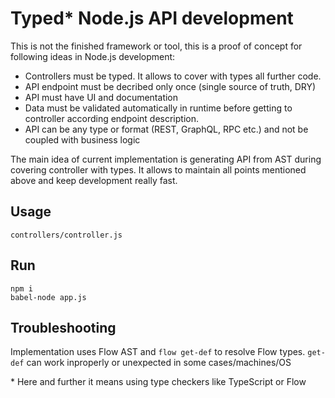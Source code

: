 # Typed* Node.js API development

This is not the finished framework or tool, this is a proof of concept for following ideas in Node.js development:

* Controllers must be typed. It allows to cover with types all further code.
* API endpoint must be decribed only once (single source of truth, DRY)
* API must have UI and documentation
* Data must be validated automatically in runtime before getting to controller according endpoint description.
* API can be any type or format (REST, GraphQL, RPC etc.) and not be coupled with business logic

The main idea of current implementation is generating API from AST during covering controller with types.
It allows to maintain all points mentioned above and keep development really fast.

## Usage

`controllers/controller.js`

## Run

```
npm i
babel-node app.js
```

## Troubleshooting

Implementation uses Flow AST and `flow get-def` to resolve Flow types. `get-def` can work inproperly or unexpected in some cases/machines/OS

\* Here and further it means using type checkers like TypeScript or Flow
